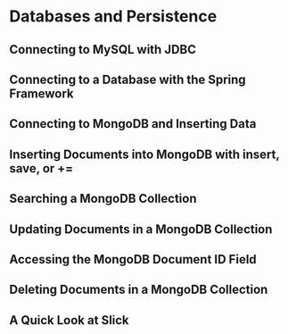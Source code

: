 # Databases and Persistence

## Connecting to MySQL with JDBC
## Connecting to a Database with the Spring Framework
## Connecting to MongoDB and Inserting Data
## Inserting Documents into MongoDB with insert, save, or +=
## Searching a MongoDB Collection
## Updating Documents in a MongoDB Collection
## Accessing the MongoDB Document ID Field
## Deleting Documents in a MongoDB Collection
## A Quick Look at Slick
